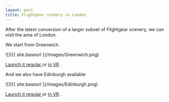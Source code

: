 ```yaml
---
layout: post
title: Flightgear scenery in London
---
```

After the latest conversion of a larger subset of Flightgear scenery, we can visit the area of London.

We start from Greenwich.

![]({{ site.baseurl }}/images/Greenwich.png)


[Launch it regular ](https://yard.de/tcp-flightgear/webgl.html?scene=AdvancedSceneryScene&initialLocation=51.47752,0,500&initialHeading=270)
or
[ in VR](https://yard.de/tcp-flightgear/webgl.html?scene=AdvancedSceneryScene&initialLocation=51.47752,0,500&initialHeading=270&vrMode=VR&vr-controlpanel-posrot=0,0,0,200,90,0&offsetVR=0.0,%200.0,%200.0)
.

And we also have Edinburgh available

![]({{ site.baseurl }}/images/Edinburgh.png)

[Launch it regular ](https://yard.de/tcp-flightgear/webgl.html?scene=AdvancedSceneryScene&initialLocation=55.99,-3.2,1500&initialHeading=270)
or
[ in VR](https://yard.de/tcp-flightgear/webgl.html?scene=AdvancedSceneryScene&initialLocation=55.99,-3.2,1500&initialHeading=270&vrMode=VR&vr-controlpanel-posrot=0,0,0,200,90,0&offsetVR=0.0,%200.0,%200.0)
.


